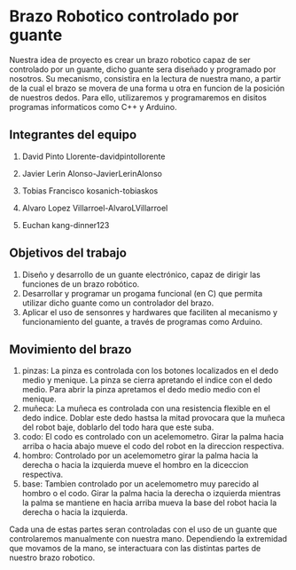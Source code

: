 # Brazo Robotico controlado por guante

Nuestra idea de proyecto es crear un brazo robotico capaz de ser controlado por un guante, dicho guante sera diseñado y programado por nosotros. Su mecanismo, consistira en la lectura de nuestra mano, a partir de la cual el brazo se movera de una forma u otra en funcion de la posición de nuestros dedos. Para ello, utilizaremos y programaremos en disitos programas informaticos como C++ y Arduino.

## Integrantes del equipo

1. David Pinto Llorente-davidpintollorente 

2. Javier Lerin Alonso-JavierLerinAlonso

3. Tobias Francisco kosanich-tobiaskos

4. Alvaro Lopez Villarroel-AlvaroLVillarroel

5. Euchan kang-dinner123

## Objetivos del trabajo

1. Diseño y desarrollo de un guante electrónico, capaz de dirigir las funciones de un brazo robótico.
2. Desarrollar y programar un progama funcional (en C) que permita utilizar dicho guante como un controlador del brazo.
3. Aplicar el uso de sensonres y hardwares que faciliten al mecanismo y funcionamiento del guante, a través de programas como Arduino.   
## Movimiento del brazo
1. pinzas:
La pinza es controlada con los botones localizados en el dedo medio y menique. La pinza se cierra apretando el indice con el dedo medio. Para abrir la pinza apretamos el dedo medio medio con el menique.
2. muñeca:
La muñeca es controlada con una resistencia flexible en el dedo indice. Doblar este dedo hastsa la mitad provocara que la muñeca del robot baje, doblarlo del todo hara que este  suba.
3. codo:
El codo es controlado con un acelemometro. Girar la palma hacia arriba o hacia abajo mueve el codo del robot en la direccion respectiva.
4. hombro:
Controlado por un acelemometro girar la palma hacia la derecha o hacia la izquierda mueve el hombro en la diceccion respectiva. 
5. base:
Tambien controlado por un acelemometro muy parecido al hombro o el codo. Girar la palma hacia la derecha o izquierda mientras la palma se mantiene en hacia arriba mueva la base del robot hacia la derecha o hacia la izquierda. 

Cada una de estas partes seran controladas con el uso de un guante que controlaremos manualmente con nuestra mano.
Dependiendo la extremidad que movamos de la mano, se interactuara con las distintas partes de nuestro brazo robotico.

